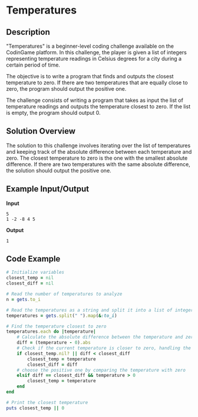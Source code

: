 # Temperatures

## Description

"Temperatures" is a beginner-level coding challenge available on the CodinGame platform. In this challenge, the player is given a list of integers representing temperature readings in Celsius degrees for a city during a certain period of time.

The objective is to write a program that finds and outputs the closest temperature to zero. If there are two temperatures that are equally close to zero, the program should output the positive one.

The challenge consists of writing a program that takes as input the list of temperature readings and outputs the temperature closest to zero. If the list is empty, the program should output 0.

## Solution Overview

The solution to this challenge involves iterating over the list of temperatures and keeping track of the absolute difference between each temperature and zero. The closest temperature to zero is the one with the smallest absolute difference. If there are two temperatures with the same absolute difference, the solution should output the positive one.

## Example Input/Output

**Input**

```
5
1 -2 -8 4 5
```

**Output**

```
1
```

## Code Example

```ruby
# Initialize variables
closest_temp = nil
closest_diff = nil

# Read the number of temperatures to analyze
n = gets.to_i

# Read the temperatures as a string and split it into a list of integers
temperatures = gets.split(" ").map(&:to_i)

# Find the temperature closest to zero
temperatures.each do |temperature|
    # Calculate the absolute difference between the temperature and zero
    diff = (temperature - 0).abs
    # Check if the current temperature is closer to zero, handling the case where the closest difference is unknown
    if closest_temp.nil? || diff < closest_diff
        closest_temp = temperature
        closest_diff = diff
    # choose the positive one by comparing the temperature with zero
    elsif diff == closest_diff && temperature > 0
        closest_temp = temperature
    end
end

# Print the closest temperature
puts closest_temp || 0
```
